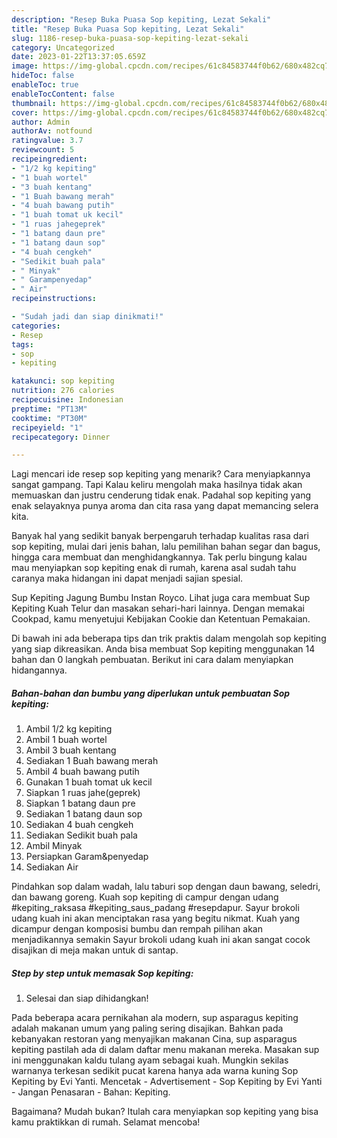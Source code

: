 ```yaml
---
description: "Resep Buka Puasa Sop kepiting, Lezat Sekali"
title: "Resep Buka Puasa Sop kepiting, Lezat Sekali"
slug: 1186-resep-buka-puasa-sop-kepiting-lezat-sekali
category: Uncategorized
date: 2023-01-22T13:37:05.659Z
image: https://img-global.cpcdn.com/recipes/61c84583744f0b62/680x482cq70/sop-kepiting-foto-resep-utama.jpg
hideToc: false
enableToc: true
enableTocContent: false
thumbnail: https://img-global.cpcdn.com/recipes/61c84583744f0b62/680x482cq70/sop-kepiting-foto-resep-utama.jpg
cover: https://img-global.cpcdn.com/recipes/61c84583744f0b62/680x482cq70/sop-kepiting-foto-resep-utama.jpg
author: Admin
authorAv: notfound
ratingvalue: 3.7
reviewcount: 5
recipeingredient:
- "1/2 kg kepiting"
- "1 buah wortel"
- "3 buah kentang"
- "1 Buah bawang merah"
- "4 buah bawang putih"
- "1 buah tomat uk kecil"
- "1 ruas jahegeprek"
- "1 batang daun pre"
- "1 batang daun sop"
- "4 buah cengkeh"
- "Sedikit buah pala"
- " Minyak"
- " Garampenyedap"
- " Air"
recipeinstructions:

- "Sudah jadi dan siap dinikmati!"
categories:
- Resep
tags:
- sop
- kepiting

katakunci: sop kepiting 
nutrition: 276 calories
recipecuisine: Indonesian
preptime: "PT13M"
cooktime: "PT30M"
recipeyield: "1"
recipecategory: Dinner

---
```



Lagi mencari ide resep sop kepiting yang menarik? Cara menyiapkannya sangat gampang. Tapi Kalau keliru mengolah maka hasilnya tidak akan memuaskan dan justru cenderung tidak enak. Padahal sop kepiting yang enak selayaknya punya aroma dan cita rasa yang dapat memancing selera kita.


Banyak hal yang sedikit banyak berpengaruh terhadap kualitas rasa dari sop kepiting, mulai dari jenis bahan, lalu pemilihan bahan segar dan bagus, hingga cara membuat dan menghidangkannya. Tak perlu bingung kalau mau menyiapkan sop kepiting enak di rumah, karena asal sudah tahu caranya maka hidangan ini dapat menjadi sajian spesial.

Sup Kepiting Jagung Bumbu Instan Royco. Lihat juga cara membuat Sup Kepiting Kuah Telur dan masakan sehari-hari lainnya. Dengan memakai Cookpad, kamu menyetujui Kebijakan Cookie dan Ketentuan Pemakaian.


Di bawah ini ada beberapa tips dan trik praktis dalam mengolah sop kepiting yang siap dikreasikan. Anda bisa membuat Sop kepiting menggunakan 14 bahan dan 0 langkah pembuatan. Berikut ini cara dalam menyiapkan hidangannya.

<!--inarticleads1-->

##### Bahan-bahan dan bumbu yang diperlukan untuk pembuatan Sop kepiting:

1. Ambil 1/2 kg kepiting
1. Ambil 1 buah wortel
1. Ambil 3 buah kentang
1. Sediakan 1 Buah bawang merah
1. Ambil 4 buah bawang putih
1. Gunakan 1 buah tomat uk kecil
1. Siapkan 1 ruas jahe(geprek)
1. Siapkan 1 batang daun pre
1. Sediakan 1 batang daun sop
1. Sediakan 4 buah cengkeh
1. Sediakan Sedikit buah pala
1. Ambil  Minyak
1. Persiapkan  Garam&amp;penyedap
1. Sediakan  Air


Pindahkan sop dalam wadah, lalu taburi sop dengan daun bawang, seledri, dan bawang goreng. Kuah sop kepiting di campur dengan udang #kepiting_raksasa #kepiting_saus_padang #resepdapur. Sayur brokoli udang kuah ini akan menciptakan rasa yang begitu nikmat. Kuah yang dicampur dengan komposisi bumbu dan rempah pilihan akan menjadikannya semakin Sayur brokoli udang kuah ini akan sangat cocok disajikan di meja makan untuk di santap. 

<!--inarticleads2-->

##### Step by step untuk memasak Sop kepiting:


1. Selesai dan siap dihidangkan!

Pada beberapa acara pernikahan ala modern, sup asparagus kepiting adalah makanan umum yang paling sering disajikan. Bahkan pada kebanyakan restoran yang menyajikan makanan Cina, sup asparagus kepiting pastilah ada di dalam daftar menu makanan mereka. Masakan sup ini menggunakan kaldu tulang ayam sebagai kuah. Mungkin sekilas warnanya terkesan sedikit pucat karena hanya ada warna kuning Sop Kepiting by Evi Yanti. Mencetak - Advertisement - Sop Kepiting by Evi Yanti - Jangan Penasaran - Bahan: Kepiting. 

Bagaimana? Mudah bukan? Itulah cara menyiapkan sop kepiting yang bisa kamu praktikkan di rumah. Selamat mencoba!
